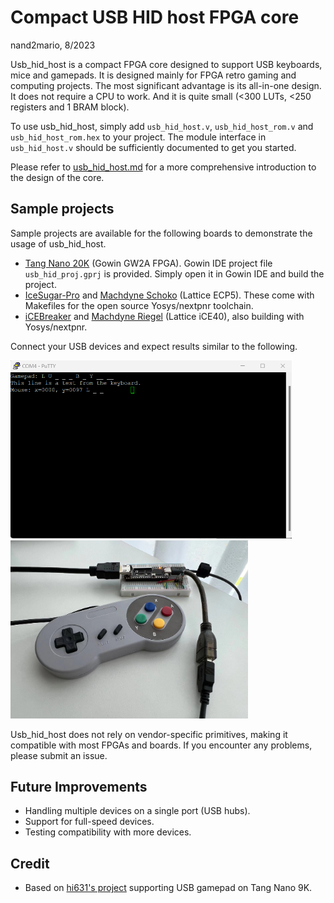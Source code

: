 # Compact USB HID host FPGA core

nand2mario, 8/2023

Usb_hid_host is a compact FPGA core designed to support USB keyboards, mice and gamepads. It is designed mainly for FPGA retro gaming and computing projects. The most significant advantage is its all-in-one design. It does not require a CPU to work. And it is quite small (<300 LUTs, <250 registers and 1 BRAM block).

To use usb_hid_host, simply add `usb_hid_host.v`, `usb_hid_host_rom.v` and `usb_hid_host_rom.hex` to your project. The module interface in `usb_hid_host.v` should be sufficiently documented to get you started.

Please refer to [usb_hid_host.md](doc/usb_hid_host.md) for a more comprehensive introduction to the design of the core.

## Sample projects

Sample projects are available for the following boards to demonstrate the usage of usb_hid_host.

* [Tang Nano 20K](boards/tang-nano-20k/) (Gowin GW2A FPGA). Gowin IDE project file `usb_hid_proj.gprj` is provided. Simply open it in Gowin IDE and build the project. 
* [IceSugar-Pro](boards/icesugar-pro/) and [Machdyne Schoko](boards/schoko/) (Lattice ECP5). These come with Makefiles for the open source Yosys/nextpnr toolchain. 
* [iCEBreaker](boards/icebreaker) and [Machdyne Riegel](boards/riegel/) (Lattice iCE40), also building with Yosys/nextpnr.

Connect your USB devices and expect results similar to the following.

<img src='doc/usb_hid_host_demo.png' width=450> <img src='doc/usb_hid_host_setup.jpg' width=380>

Usb_hid_host does not rely on vendor-specific primitives, making it compatible with most FPGAs and boards. If you encounter any problems, please submit an issue.

## Future Improvements

* Handling multiple devices on a single port (USB hubs).
* Support for full-speed devices.
* Testing compatibility with more devices.

## Credit

* Based on [hi631's project](https://github.com/hi631/tang-nano-9K/tree/master/NES) supporting USB gamepad on Tang Nano 9K.
